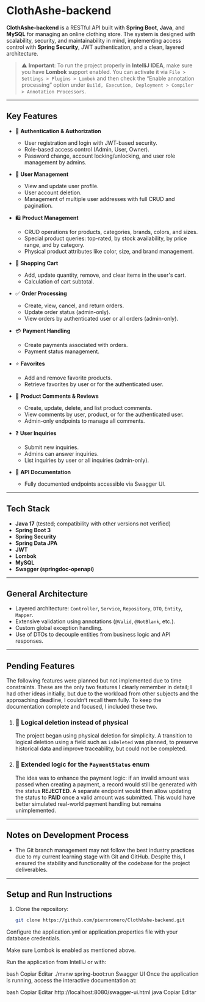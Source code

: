 # ClothAshe-backend

**ClothAshe-backend** is a RESTful API built with **Spring Boot**, **Java**, and **MySQL** for managing an online clothing store. The system is designed with scalability, security, and maintainability in mind, implementing access control with **Spring Security**, JWT authentication, and a clean, layered architecture.

> ⚠️ **Important**: To run the project properly in **IntelliJ IDEA**, make sure you have **Lombok** support enabled. You can activate it via `File > Settings > Plugins > Lombok` and then check the “Enable annotation processing” option under `Build, Execution, Deployment > Compiler > Annotation Processors`.

---

## Key Features

- 🔐 **Authentication & Authorization**  
  - User registration and login with JWT-based security.  
  - Role-based access control (Admin, User, Owner).  
  - Password change, account locking/unlocking, and user role management by admins.

- 👤 **User Management**  
  - View and update user profile.  
  - User account deletion.  
  - Management of multiple user addresses with full CRUD and pagination.

- 🛍️ **Product Management**  
  - CRUD operations for products, categories, brands, colors, and sizes.  
  - Special product queries: top-rated, by stock availability, by price range, and by category.  
  - Physical product attributes like color, size, and brand management.

- 🛒 **Shopping Cart**  
  - Add, update quantity, remove, and clear items in the user's cart.  
  - Calculation of cart subtotal.

- ✅ **Order Processing**  
  - Create, view, cancel, and return orders.  
  - Update order status (admin-only).  
  - View orders by authenticated user or all orders (admin-only).

- 💳 **Payment Handling**  
  - Create payments associated with orders.  
  - Payment status management.

- ⭐ **Favorites**  
  - Add and remove favorite products.  
  - Retrieve favorites by user or for the authenticated user.

- 💬 **Product Comments & Reviews**  
  - Create, update, delete, and list product comments.  
  - View comments by user, product, or for the authenticated user.  
  - Admin-only endpoints to manage all comments.

- ❓ **User Inquiries**  
  - Submit new inquiries.  
  - Admins can answer inquiries.  
  - List inquiries by user or all inquiries (admin-only).

- 🧾 **API Documentation**  
  - Fully documented endpoints accessible via Swagger UI.

---

## Tech Stack
- **Java 17** (tested; compatibility with other versions not verified)  
- **Spring Boot 3**  
- **Spring Security**  
- **Spring Data JPA**  
- **JWT**  
- **Lombok**  
- **MySQL**  
- **Swagger (springdoc-openapi)**

---

## General Architecture

- Layered architecture: `Controller`, `Service`, `Repository`, `DTO`, `Entity`, `Mapper`.  
- Extensive validation using annotations (`@Valid`, `@NotBlank`, etc.).  
- Custom global exception handling.  
- Use of DTOs to decouple entities from business logic and API responses.

---

## Pending Features

The following features were planned but not implemented due to time constraints. These are the only two features I clearly remember in detail; I had other ideas initially, but due to the workload from other subjects and the approaching deadline, I couldn’t recall them fully. To keep the documentation complete and focused, I included these two.

1. ### 🔄 Logical deletion instead of physical  
   The project began using physical deletion for simplicity. A transition to logical deletion using a field such as `isDeleted` was planned, to preserve historical data and improve traceability, but could not be completed.

2. ### 🧠 Extended logic for the `PaymentStatus` enum  
   The idea was to enhance the payment logic: if an invalid amount was passed when creating a payment, a record would still be generated with the status **REJECTED**. A separate endpoint would then allow updating the status to **PAID** once a valid amount was submitted. This would have better simulated real-world payment handling but remains unimplemented.

---

## Notes on Development Process

- The Git branch management may not follow the best industry practices due to my current learning stage with Git and GitHub. Despite this, I ensured the stability and functionality of the codebase for the project deliverables.

---

## Setup and Run Instructions

1. Clone the repository:
   ```bash
   git clone https://github.com/pierxromero/ClothAshe-backend.git
Configure the application.yml or application.properties file with your database credentials.

Make sure Lombok is enabled as mentioned above.

Run the application from IntelliJ or with:

bash
Copiar
Editar
./mvnw spring-boot:run
Swagger UI
Once the application is running, access the interactive documentation at:

bash
Copiar
Editar
http://localhost:8080/swagger-ui.html
java
Copiar
Editar

